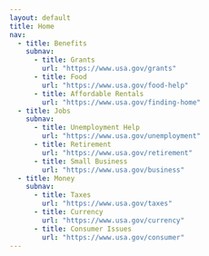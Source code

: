 ```yaml
---
layout: default
title: Home
nav:
  - title: Benefits
    subnav:
      - title: Grants
        url: "https://www.usa.gov/grants"
      - title: Food
        url: "https://www.usa.gov/food-help"
      - title: Affordable Rentals
        url: "https://www.usa.gov/finding-home"    
  - title: Jobs
    subnav:
      - title: Unemployment Help
        url: "https://www.usa.gov/unemployment"
      - title: Retirement
        url: "https://www.usa.gov/retirement"
      - title: Small Business
        url: "https://www.usa.gov/business"
  - title: Money
    subnav:
      - title: Taxes
        url: "https://www.usa.gov/taxes"
      - title: Currency
        url: "https://www.usa.gov/currency"
      - title: Consumer Issues
        url: "https://www.usa.gov/consumer"
---
```


